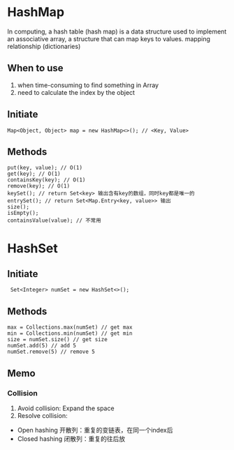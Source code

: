 # HashMap
In computing, a hash table (hash map) is a data structure used to implement an associative array, a structure that can map keys to values.
mapping relationship (dictionaries)

## When to use
1. when time-consuming to find something in Array
2. need to calculate the index by the object

## Initiate
`Map<Object, Object> map = new HashMap<>(); // <Key, Value>`
## Methods
```
put(key, value); // O(1)
get(key); // O(1)
containsKey(key); // O(1)
remove(key); // O(1)
keySet(); // return Set<key> 输出含有key的数组，同时key都是唯一的
entrySet(); // return Set<Map.Entry<key, value>> 输出
size();
isEmpty();
containsValue(value); // 不常用
```

# HashSet
## Initiate
` Set<Integer> numSet = new HashSet<>();`
## Methods
```
max = Collections.max(numSet) // get max
min = Collections.min(numSet) // get min
size = numSet.size() // get size
numSet.add(5) // add 5
numSet.remove(5) // remove 5
```


## Memo
### Collision
1. Avoid collision: Expand the space
2. Resolve collision:
- Open hashing 开散列：重复的变链表，在同一个index后
- Closed hashing 闭散列：重复的往后放